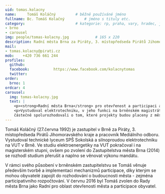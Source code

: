 ```yaml
---
uid: tomas.kolacny
name:     Tomáš Koláčný	  		# běžně používáné jméno
fullname: Bc. Tomáš Kolačný  		# jméno s tituly etc.
category:                 		# kategorie: rp, praha, vary, hradec, jmk, senat
- brno
- carousel
img: people/tomas-kolacny.jpg            # 165 x 220
description: Radní města Brna za Piráty, 3. místopředseda Pirátů Jihomoravského kraje            	# kratký popis, max 160 znaků
mail:
- tomas.kolacny@pirati.cz
mob:	+420 736 661 244
profiles:
  github:                 
  facebook: 		  https://www.facebook.com/kolacnytomas
  twitter: 		  
order:
  brno: 1
ordcar: 4 		 
carousel:
  img: tomas-kolacny.jpg
  text: |
    <p><strong>Radní města Brna</strong> pro otevřenost a participaci a místopředseda Pirátů v Jihomoravském kraji</p>
    <p>Vystudoval elektrotechniku, v jeho funkci na brněnském magistrátu se mu podařilo prosadit, aby občané
    částečně spolurozhodovali o tom, které projekty budou placeny z městské pokladny (tzv. participativní rozpočet)</p>
---
```


Tomáš Koláčný (27.června 1992) je zastupitel v Brně za Piráty, 3. místopředseda Pirátů Jihomoravského kraje a pracovník Mediálního odboru. Vystudoval technické lyceum SPŠ Sokolská a silnoproudou elektrotechniku na VUT v Brně. Ve studiu elektroenergetiky na VUT pokračoval i na magisterském stupni, ovšem po zvolení do Zastupitelstva města Brna (2014) se rozhodl studium přerušit a naplno se věnovat výkonu mandátu.

V rámci svého působení v brněnském zastupitelstvu se Tomáš věnuje především tvorbě a implementaci mechanizmů participace, díky kterým se mohou obyvatelé zapojit do rozhodování o budoucnosti města - zejména participativního rozpočtování. V červnu 2016 byl Tomáš zvolen do Rady města Brna jako Radní pro oblast otevřenosti města a participace obyvatel.
